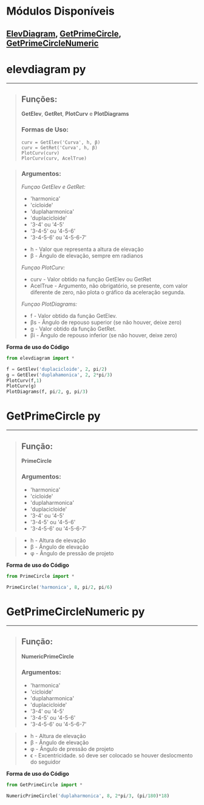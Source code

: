 # Módulos Disponíveis

## [ElevDiagram](#elevdiagram-py), [GetPrimeCircle](#GetPrimeCircle-py), [GetPrimeCircleNumeric](#GetPrimeCircleNumeric-py)

# elevdiagram py
---
> ## **Funções:**
>
> **GetElev**, **GetRet**, **PlotCurv** e **PlotDiagrams**
>
> ### Formas de Uso:
>
> ~~~
> curv = GetElev('Curva', h, β)
> curv = GetRet('Curva', h, β)
> PlotCurv(curv)
> PlorCurv(curv, AcelTrue)
> ~~~

>
> ### Argumentos:
>
> *Funçao GetElev e GetRet:*
> 
> * 'harmonica'
> * 'cicloide'
> * 'duplaharmonica'
> * 'duplacicloide'
> * '3-4' ou '4-5'
> * '3-4-5' ou '4-5-6'
> * '3-4-5-6' ou '4-5-6-7'
>
> - h - Valor que representa a altura de elevação
> - β - Ângulo de elevação, sempre em radianos
> 
>
> *Funçao PlotCurv:*
>
> - curv     - Valor obtido na função GetElev ou GetRet
> - AcelTrue - Argumento, não obrigatório, se presente, com valor
>            diferente de zero, não plota o gráfico da aceleração segunda.
>
> *Funçao PlotDiagrams:*
>
> - f  - Valor obtido da função GetElev.
> - βs - Ângulo de repouso superior (se não houver, deixe zero)
> - g  - Valor obtido da função GetRet.
> - βi - Ângulo de repouso inferior (se não houver, deixe zero)

**Forma de uso do Código**
~~~python
from elevdiagram import *

f = GetElev('duplacicloide', 2, pi/2)
g = GetElev('duplahamonica', 2, 2*pi/3)
PlotCurv(f,1)
PlotCurv(g)
PlotDiagrams(f, pi/2, g, pi/3)
~~~

# GetPrimeCircle py
---
> ## **Função:**
>
> **PrimeCircle**
>
> ### Argumentos:
>
> * 'harmonica'
> * 'cicloide'
> * 'duplaharmonica'
> * 'duplacicloide'
> * '3-4' ou '4-5'
> * '3-4-5' ou '4-5-6'
> * '3-4-5-6' ou '4-5-6-7'

> * h - Altura de elevação
> * β - Ângulo de elevação
> * φ - Ângulo de pressão de projeto

**Forma de uso do Código**
~~~python
from PrimeCircle import *

PrimeCircle('harmonica', 8, pi/2, pi/6)
~~~

# GetPrimeCircleNumeric py
---
> ## **Função:**
>
> **NumericPrimeCircle**
>
> ### Argumentos:
>
> * 'harmonica'
> * 'cicloide'
> * 'duplaharmonica'
> * 'duplacicloide'
> * '3-4' ou '4-5'
> * '3-4-5' ou '4-5-6'
> * '3-4-5-6' ou '4-5-6-7'

> * h - Altura de elevação
> * β - Ângulo de elevação
> * φ - Ângulo de pressão de projeto
> * ϵ - Excentricidade. só deve ser colocado se houver deslocmento do seguidor

**Forma de uso do Código**
~~~python
from GetPrimeCircle import *

NumericPrimeCircle('duplaharmonica', 8, 2*pi/3, (pi/180)*18)
~~~
